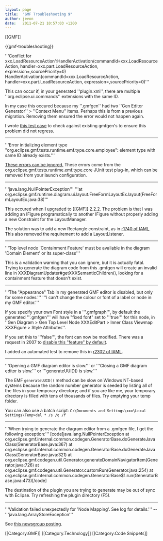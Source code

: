 ```yaml
---
layout: page
title:  "GMF Troubleshooting 9"
author: jevon
date:   2011-07-21 10:57:03 +1200
---
```


[[GMF]]

{{gmf-troubleshooting}}

'''Conflict for xxx.LoadResourceAction':HandlerActivation(commandId=xxx.LoadResourceAction, handler=xxx.part.LoadResourceAction, expression=,sourcePriority=0) HandlerActivation(commandId=xxx.LoadResourceAction, handler=xxx.part.LoadResourceAction, expression=,sourcePriority=0)'''

This can occur if, in your generated ''plugin.xml'', there are multiple ''org.eclipse.ui.commands'' extensions with the same ID.

In my case this occured because my ''.gmfgen'' had two ''Gen Editor Generator'' > ''Context Menu'' items. Perhaps this is from a previous migration. Removing them ensured the error would not happen again.

I wrote <a href="http://code.google.com/p/iaml/source/browse/trunk/org.openiaml.model.tests/src/org/openiaml/model/tests/release/GmfGenTestCase.java?spec=svn1123&r=1123#459">this test case</a> to check against existing gmfgen's to ensure this problem did not regress.

---
'''Error initializing element type "org.eclipse.gmf.tests.runtime.emf.type.core.employee": element type with same ID already exists.'''

<a href="http://dev.eclipse.org/mhonarc/newsLists/news.eclipse.modeling.gmf/msg01870.html">These errors can be ignored.</a> These errors come from the org.eclipse.gmf.tests.runtime.emf.type.core JUnit test plug-in, which can be removed from your launch configuration.

---
'''java.lang.NullPointerException'''
'''at org.eclipse.gmf.runtime.diagram.ui.layout.FreeFormLayoutEx.layout(FreeFormLayoutEx.java:38)'''

This occured when I upgraded to [[GMF]] 2.2.2. The problem is that I was adding an IFigure programatically to another IFigure without properly adding a new Constraint for the LayoutManager.

The solution was to add a new Rectangle constraint, as in <a href="http://code.google.com/p/iaml/source/detail?r=1740">r1740 of IAML</a>. This also removed the requirement to add a LayoutListener.

---
'''Top level node 'Containment Feature' must be available in the diagram 'Domain Element' or its super-class'''

This is a validation warning that you can ignore, but it is actually fatal. Trying to generate the diagram code from this .gmfgen will create an invalid line in XXXDiagramUpdater#getXXXSemanticChildren(), looking for a containment feature that doesn't exist.

---
'''The "Appearance" Tab in my generated GMF editor is disabled, but only for some nodes.'''
'''I can't change the colour or font of a label or node in my GMF editor.'''

If you specify your own Font style in a '''.gmfgraph''', by default the generated '''.gmfgen''' will have "fixed font" set to '''true''' for this node, in ''Gen Diagram > Gen Top Level Node XXXEditPart > Inner Class Viewmap XXXFigure > Style Attributes''.

If you set this to '''false''', the font can now be modified. There was a request in 2007 to <a href="http://dev.eclipse.org/newslists/news.eclipse.modeling.gmf/msg09110.html">disable this "feature" by default</a>.

I added an automated test to remove this in <a href="http://code.google.com/p/iaml/source/detail?r=2302">r2302 of IAML</a>.

---
'''Opening a GMF diagram editor is slow.''' or
'''Closing a GMF diagram editor is slow.''' or
'''generateUUID() is slow.'''

The EMF `generateUUID()` method can be slow on Windows NT-based systems because the random number generator is seeded by listing all of the files in your temporary directory; and if you are like me, your temporary directory is filled with tens of thousands of files. Try emptying your temp folder.

You can also use a batch script: `C:\Documents and Settings\xxx\Local Settings\Temp>del * /s /q /f`

---
'''When trying to generate the diagram editor from a .gmfgen file, I get the following exception:'''
[code]java.lang.NullPointerException
at org.eclipse.gmf.internal.common.codegen.GeneratorBase.doGenerateJavaClass(GeneratorBase.java:367)
at org.eclipse.gmf.internal.common.codegen.GeneratorBase.doGenerateJavaClass(GeneratorBase.java:321)
at org.eclipse.gmf.codegen.util.Generator.generateDomainNavigatorItem(Generator.java:726)
at org.eclipse.gmf.codegen.util.Generator.customRun(Generator.java:254)
at org.eclipse.gmf.internal.common.codegen.GeneratorBase$1.run(GeneratorBase.java:473)[/code]

The destination of the plugin you are trying to generate may be out of sync with Eclipse. Try refreshing the plugin directory (F5).

---
'''Validation failed unexpectedly for 'Node Mapping'. See log for details.''' -- '''java.lang.ArrayStoreException'''

See <a href="http://www.eclipse.org/forums/index.php?t=msg&th=208456">this newsgroup posting</a>.

[[Category:GMF]]
[[Category:Technology]]
[[Category:Code Snippets]]
